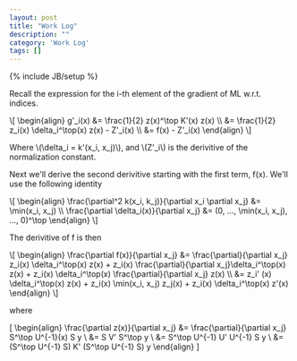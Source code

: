 ```yaml
---
layout: post
title: "Work Log"
description: ""
category: 'Work Log'
tags: []
---
```

{% include JB/setup %}

Recall  the expression for the i-th element of the gradient of ML w.r.t. indices.

<div>
\[
\begin{align}
g'_i(x) &= \frac{1}{2} z(x)^\top K'(x) z(x) \\
        &= \frac{1}{2} z_i(x) \delta_i^\top(x) z(x) - Z'_i(x) \\
        &= f(x) - Z'_i(x)
\end{align}
\]
</div>

Where \\(\delta_i = k'(x_i, x_j)\\), and \\(Z'_i\\) is the derivitive of the normalization constant.

Next we'll derive the second derivitive starting with the first term, f(x).  We'll use the following identity 

<div>
\[
\begin{align}
\frac{\partial^2 k(x_i, k_j)}{\partial x_i \partial x_j} &= \min(x_i, x_j) \\
\frac{\partial \delta_i(x)}{\partial x_j} &= (0, ..., \min(x_i, x_j), ..., 0)^\top
\end{align}
\]
</div>

The derivitive of f is then

<div>
\[
\begin{align}
\frac{\partial f(x)}{\partial x_j} &=
            \frac{\partial}{\partial x_j} z_i(x) \delta_i^\top(x) z(x)  +
            z_i(x) \frac{\partial}{\partial x_j}\delta_i^\top(x) z(x) +
            z_i(x) \delta_i^\top(x) \frac{\partial}{\partial x_j} z(x) \\
&=
            z_i' (x) \delta_i^\top(x) z(x)  +
            z_i(x) \min(x_i, x_j) z_j(x) + 
            z_i(x) \delta_i^\top(x) z'(x)
\end{align}
\]

where 

\[
\begin{align}
\frac{\partial z(x)}{\partial x_j} &= \frac{\partial}{\partial x_j} S^\top U^{-1}(x) S y \\
        &= S V' S^\top y \\
        &= S^\top U^{-1} U' U^{-1} S y \\
        &= (S^\top U^{-1} S) K' (S^\top U^{-1} S) y
\end{align}
\]
</div>
